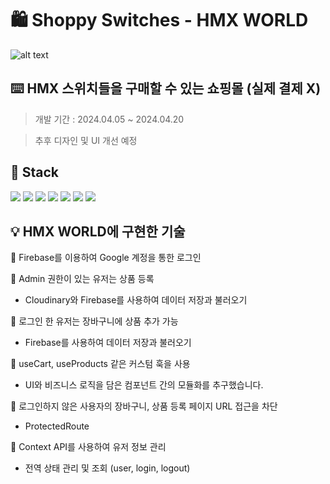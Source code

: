 # 🛍️ Shoppy Switches - HMX WORLD

![alt text](image.png)

## ⌨️ HMX 스위치들을 구매할 수 있는 쇼핑몰 (실제 결제 X)

> 개발 기간 : 2024.04.05 ~ 2024.04.20

> 추후 디자인 및 UI 개선 예정

## 🥞 Stack

<img src="https://img.shields.io/badge/React.js-61DAFB?style=flat-square&logo=react&logoColor=black">

<img src="https://img.shields.io/badge/JavaScript-F7DF1E?style=flat-square&logo=javascript&logoColor=black">

<img src="https://img.shields.io/badge/Tailwind CSS-06B6D4?style=flat-square&logo=TailwindCSS&logoColor=white">

<img src="https://img.shields.io/badge/React Router-white?style=flat-square&logo=reactrouter&logoColor=CA4245">

<img src="https://img.shields.io/badge/React Query-FF4154?style=flat-square&logo=reactquery&logoColor=white">

<img src="https://img.shields.io/badge/Firebase-FFCA28?style=flat-square&logo=firebase&logoColor=black">

<img src="https://img.shields.io/badge/Cloudinary-3448C5?style=flat-square&logo=cloudinary&logoColor=white">

## 💡 HMX WORLD에 구현한 기술

🌱 Firebase를 이용하여 Google 계정을 통한 로그인

🌱 Admin 권한이 있는 유저는 상품 등록

- Cloudinary와 Firebase를 사용하여 데이터 저장과 불러오기

🌱 로그인 한 유저는 장바구니에 상품 추가 가능

- Firebase를 사용하여 데이터 저장과 불러오기

🌱 useCart, useProducts 같은 커스텀 훅을 사용

- UI와 비즈니스 로직을 담은 컴포넌트 간의 모듈화를 추구했습니다.

🌱 로그인하지 않은 사용자의 장바구니, 상품 등록 페이지 URL 접근을 차단

- ProtectedRoute

🌱 Context API를 사용하여 유저 정보 관리

- 전역 상태 관리 및 조회 (user, login, logout)

